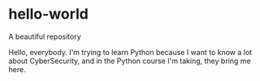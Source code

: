 # hello-world
A beautiful repository

Hello, everybody. I'm trying to learn Python because I want to know a lot about CyberSecurity, and in the Python course I'm taking, they bring me here. 

